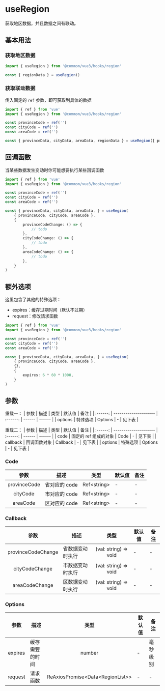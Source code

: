 # useRegion

获取地区数据，并且数据之间有联动。

## 基本用法

### 获取地区数据

```ts
import { useRegion } from '@common/vue3/hooks/region'

const { regionData } = useRegion()
```

### 获取联动数据

传入固定的 `ref` 参数，即可获取到具体的数据

```ts
import { ref } from 'vue'
import { useRegion } from '@common/vue3/hooks/region'

const provinceCode = ref('')
const cityCode = ref('')
const areaCode = ref('')

const { provinceData, cityData, areaData, regionData } = useRegion({ provinceCode, cityCode, areaCode })
```

## 回调函数

当某些数据发生变动时你可能想要执行某些回调函数

```ts
import { ref } from 'vue'
import { useRegion } from '@common/vue3/hooks/region'

const provinceCode = ref('')
const cityCode = ref('')
const areaCode = ref('')

const { provinceData, cityData, areaData, } = useRegion(
    { provinceCode, cityCode, areaCode }, 
    {
        provinceCodeChange: () => {
            // todo
        },
        cityCodeChange: () => {
            // todo
        },
        areaCodeChange: () => {
            // todo
        },
    }
)
```

## 额外选项

这里包含了其他的特殊选项：
+ expires：缓存过期时间（默认不过期）
+ request：修改请求函数

```ts
import { ref } from 'vue'
import { useRegion } from '@common/vue3/hooks/region'

const provinceCode = ref('')
const cityCode = ref('')
const areaCode = ref('')

const { provinceData, cityData, areaData, } = useRegion(
    { provinceCode, cityCode, areaCode }, 
    {},
    {
        expires: 6 * 60 * 1000,
    }
)
```

## 参数

重载一：
|   参数   | 描述                  |   类型   | 默认值 | 备注   |
| :------: | --------------------- | :------: | ------ | ------ |
| options  | 特殊选项              | Options  | -      | 见下表 |

重载二：
|   参数   | 描述                  |   类型   | 默认值 | 备注   |
| :------: | --------------------- | :------: | ------ | ------ |
|   code   | 固定的 ref 组成的对象 |   Code   | -      | 见下表 |
| callback | 回调函数对象          | Callback | -      | 见下表 |
| options  | 特殊选项              | Options  | -      | 见下表 |


### Code

|     参数     | 描述          |     类型      | 默认值 | 备注 |
| :----------: | ------------- | :-----------: | ------ | ---- |
| provinceCode | 省对应的 code | Ref\<string\> | -      | -    |
|   cityCode   | 市对应的 code | Ref\<string\> | -      | -    |
|   areaCode   | 区对应的 code | Ref\<string\> | -      | -    |

### Callback

|        参数        | 描述             |         类型          | 默认值 | 备注 |
| :----------------: | ---------------- | :-------------------: | ------ | ---- |
| provinceCodeChange | 省数据变动时执行 | (val: string) => void | -      | -    |
|   cityCodeChange   | 市数据变动时执行 | (val: string) => void | -      | -    |
|   areaCodeChange   | 区数据变动时执行 | (val: string) => void | -      | -    |

### Options

|  参数   | 描述           |                 类型                 | 默认值 | 备注 |
| :-----: | -------------- | :----------------------------------: | ------ | ---- |
| expires | 缓存需要的时间 |                number                | -      | 毫秒级别   |
| request | 请求函数       | ReAxiosPromise\<Data\<RegionList\>\> | -      | -    |